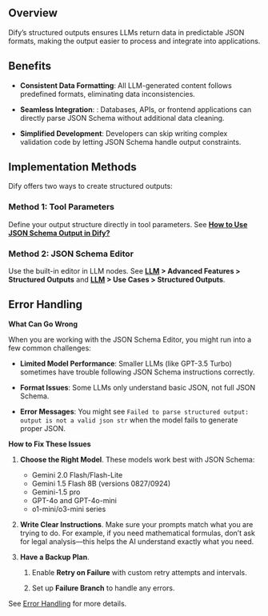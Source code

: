 ## Overview

Dify’s structured outputs ensures LLMs return data in predictable JSON formats, making the output easier to process and integrate into applications.

## Benefits

- **Consistent Data Formatting**: All LLM-generated content follows predefined formats, eliminating data inconsistencies.

- **Seamless Integration**: : Databases, APIs, or frontend applications can directly parse JSON Schema without additional data cleaning.

- **Simplified Development**: Developers can skip writing complex validation code by letting JSON Schema handle output constraints.

## Implementation Methods

Dify offers two ways to create structured outputs:

### Method 1: Tool Parameters

Define your output structure directly in tool parameters. See **[How to Use JSON Schema Output in Dify?](https://docs.dify.ai/learn-more/extended-reading/how-to-use-json-schema-in-dify)**

### Method 2: JSON Schema Editor

Use the built-in editor in LLM nodes. See **[LLM](https://docs.dify.ai/guides/workflow/node/llm) > Advanced Features > Structured Outputs** and **[LLM](https://docs.dify.ai/guides/workflow/node/llm) > Use Cases > Structured Outputs**.

## Error Handling

**What Can Go Wrong**

When you are working with the JSON Schema Editor, you might run into a few common challenges:

- **Limited Model Performance**: Smaller LLMs (like GPT-3.5 Turbo) sometimes have trouble following JSON Schema instructions correctly.

- **Format Issues**: Some LLMs only understand basic JSON, not full JSON Schema.

- **Error Messages**: You might see `Failed to parse structured output: output is not a valid json str` when the model fails to generate proper JSON.

**How to Fix These Issues**

1.  **Choose the Right Model**. These models work best with JSON Schema:
    - Gemini 2.0 Flash/Flash-Lite
    - Gemini 1.5 Flash 8B (versions 0827/0924)
    - Gemini-1.5 pro
    - GPT-4o and GPT-4o-mini
    - o1-mini/o3-mini series

2.  **Write Clear Instructions**. Make sure your prompts match what you are trying to do. For example, if you need mathematical formulas, don’t ask for legal analysis—this helps the AI understand exactly what you need.

3.  **Have a Backup Plan**.

    1. Enable **Retry on Failure** with custom retry attempts and intervals.

    2. Set up **Failure Branch** to handle any errors.

See [Error Handling](https://docs.dify.ai/guides/workflow/error-handling) for more details.
